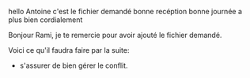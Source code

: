 hello Antoine c'est le fichier demandé 
bonne recéption 
bonne journée 
a plus
bien cordialement



Bonjour Rami, je te remercie pour avoir ajouté le fichier demandé.

Voici ce qu'il faudra faire par la suite:
- s'assurer de bien gérer le conflit.